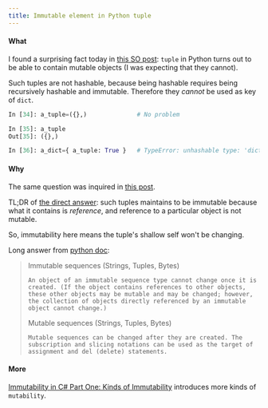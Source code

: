 ```yaml
---
title: Immutable element in Python tuple
---
```


#### What

I found a surprising fact today in [this SO post](http://stackoverflow.com/q/21105207/327815):
`tuple` in Python turns out to be able to contain mutable objects (I was expecting that they cannot).

Such tuples are not hashable, because being hashable requires being recursively hashable and immutable.
Therefore they *cannot* be used as key of `dict`.

~~~ python
In [34]: a_tuple=({},)              # No problem

In [35]: a_tuple
Out[35]: ({},)

In [36]: a_dict={ a_tuple: True }   # TypeError: unhashable type: 'dict'
~~~

#### Why
The same question was inquired in [this post](http://stackoverflow.com/questions/9755990/).

TL;DR of [the direct answer]():
such tuples maintains to be immutable because what it contains is *reference*,
and reference to a particular object is not mutable.

So, immutability here means the tuple's shallow self won't be changing.

Long answer from [python doc](http://docs.python.org/3.3/reference/datamodel.html#the-standard-type-hierarchy):

>   Immutable sequences (Strings, Tuples, Bytes)
>
>     An object of an immutable sequence type cannot change once it is created. (If the object contains references to other objects, these other objects may be mutable and may be changed; however, the collection of objects directly referenced by an immutable object cannot change.)
>
>   Mutable sequences (Strings, Tuples, Bytes)
>
>     Mutable sequences can be changed after they are created. The subscription and slicing notations can be used as the target of assignment and del (delete) statements.

#### More
[Immutability in C# Part One: Kinds of Immutability](http://blogs.msdn.com/b/ericlippert/archive/2007/11/13/immutability-in-c-part-one-kinds-of-immutability.aspx) introduces more kinds of `mutability`.
